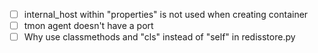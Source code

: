 
- [ ] internal_host within "properties" is not used when creating container
- [ ] tmon agent doesn't have a port
- [ ] Why use classmethods and "cls" instead of "self" in redisstore.py
